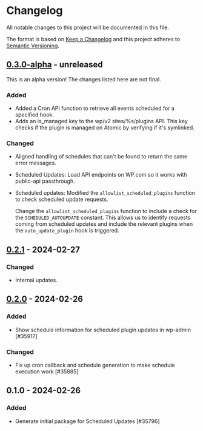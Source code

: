 # Changelog

All notable changes to this project will be documented in this file.

The format is based on [Keep a Changelog](https://keepachangelog.com/en/1.0.0/)
and this project adheres to [Semantic Versioning](https://semver.org/spec/v2.0.0.html).

## [0.3.0-alpha] - unreleased

This is an alpha version! The changes listed here are not final.

### Added
- Added a Cron API function to retrieve all events scheduled for a specified hook.
- Adds an is_managed key to the wp/v2 sites/%s/plugins API. This key checks if the plugin is managed on Atomic by verifying if it's symlinked.

### Changed
- Aligned handling of schedules that can't be found to return the same error messages.
- Scheduled Updates: Load API endpoints on WP.com so it works with public-api passthrough.
- Scheduled updates: Modified the `allowlist_scheduled_plugins` function to check scheduled update requests.
  
  Change the `allowlist_scheduled_plugins` function to include a check for the `SCHEDULED_AUTOUPDATE` constant. This allows us to identify requests coming from scheduled updates and include the relevant plugins when the `auto_update_plugin` hook is triggered.

## [0.2.1] - 2024-02-27
### Changed
- Internal updates.

## [0.2.0] - 2024-02-26
### Added
- Show schedule information for scheduled plugin updates in wp-admin [#35917]

### Changed
- Fix up cron callback and schedule generation to make schedule execution work [#35885]

## 0.1.0 - 2024-02-26
### Added
- Generate initial package for Scheduled Updates [#35796]

[0.3.0-alpha]: https://github.com/Automattic/scheduled-updates/compare/v0.2.1...v0.3.0-alpha
[0.2.1]: https://github.com/Automattic/scheduled-updates/compare/v0.2.0...v0.2.1
[0.2.0]: https://github.com/Automattic/scheduled-updates/compare/v0.1.0...v0.2.0
